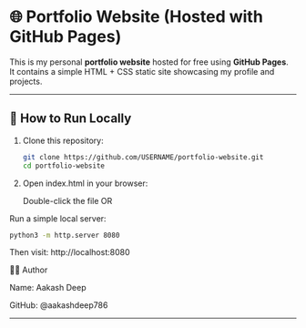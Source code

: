 # 🌐 Portfolio Website (Hosted with GitHub Pages)

This is my personal **portfolio website** hosted for free using **GitHub Pages**.  
It contains a simple HTML + CSS static site showcasing my profile and projects.

---

## 🚀 How to Run Locally
1. Clone this repository:
   ```bash
   git clone https://github.com/USERNAME/portfolio-website.git
   cd portfolio-website
   ```
2. Open index.html in your browser:

    Double-click the file OR

Run a simple local server:
```bash
python3 -m http.server 8080
```

Then visit: http://localhost:8080

👨‍💻 Author

Name: Aakash Deep

GitHub: @aakashdeep786


---
